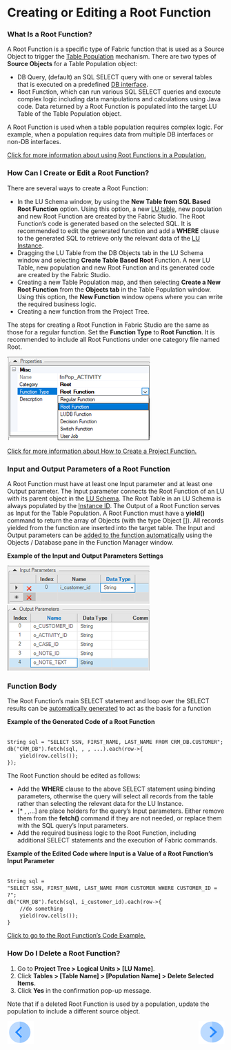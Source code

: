 # Creating or Editing a Root Function

### What Is a Root Function?

A Root Function is a specific type of Fabric function that is used as a Source Object to trigger the [Table Population](/articles/07_table_population/01_table_population_overview.md) mechanism.
There are two types of **Source Objects** for a Table Population object:
* DB Query, (default) an SQL SELECT query with one or several tables that is executed on a predefined [DB interface](/articles/05_DB_interfaces/03_DB_interfaces_overview.md). 
* Root Function, which can run various SQL SELECT queries and execute complex logic including data manipulations and calculations using Java code. Data returned by a Root Function is populated into the target LU Table of the Table Population object. 

A Root Function is used when a table population requires complex logic. For example, when a population requires data from multiple DB interfaces or non-DB interfaces. 

[Click for more information about using Root Functions in a Population.](/articles/07_table_population/02_source_object_types.md#db-query-vs-root-function-comparison-analysis)

### How Can I Create or Edit a Root Function?
There are several ways to create a Root Function: 
* In the LU Schema window, by using the **New Table from SQL Based Root Function** option. Using this option, a new [LU table](/articles/06_LU_tables/02_create_an_LU_table.md), new population and new Root Function are created by the Fabric Studio. The Root Function’s code is generated based on the selected SQL. It is recommended to edit the generated function and add a **WHERE** clause to the generated SQL to retrieve only the relevant data of the [LU Instance](/articles/01_fabric_overview/02_fabric_glossary.md#lui).
* Dragging the LU Table from the DB Objects tab in the LU Schema window and selecting **Create Table Based Root** Function. A new LU Table, new population and new Root Function and its generated code are created by the Fabric Studio. 
* Creating a new Table Population map, and then selecting **Create a New Root Function** from the **Objects tab** in the Table Population window. Using this option, the **New Function** window opens where you can write the required business logic.
* Creating a new function from the Project Tree.

The steps for creating a Root Function in Fabric Studio are the same as those for a regular function. Set the **Function Type** to **Root Function**. It is recommended to include all Root Functions under one category file named Root.

![image](/articles/07_table_population/images/4_1_1%20file%20named%20root.png)

[Click for more information about How to Create a Project Function.](/articles/07_table_population/10_creating_a_project_function.md)

### Input and Output Parameters of a Root Function

A Root Function must have at least one Input parameter and at least one Output parameter. The Input parameter connects the Root Function of an LU with its parent object in the [LU Schema](/articles/03_logical_units/03_LU_schema_window.md). 
The Root Table in an LU Schema is always populated by the [Instance ID](/articles/01_fabric_overview/02_fabric_glossary.md#lui). The Output of a Root Function serves as Input for the Table Population. 
A Root Function must have a **yield()** command to return the array of Objects (with the type Object []). All records yielded from the function are inserted into the target table.
The Input and Output parameters can be [added to the function automatically](/articles/07_table_population/10_creating_a_project_function.md#how-do-i-automatically-define-functions-parameters) using the Objects / Database pane in the Function Manager window.

**Example of the Input and Output Parameters Settings**

![image](/articles/07_table_population/images/4_1_1_1_first_image.png)
![image](/articles/07_table_population/images/4_1_2%20%20Parameters%20settings.png)

### Function Body

The Root Function’s main SELECT statement and loop over the SELECT results can be [automatically generated](/articles/07_table_population/10_creating_a_project_function.md#how-do-i-automatically-define-functions-parameters)  to act as the basis for a function

**Example of the Generated Code of a Root Function** 

<pre><code>
String sql = "SELECT SSN, FIRST_NAME, LAST_NAME FROM CRM_DB.CUSTOMER";
db("CRM_DB").fetch(sql, <val1>, <val2>, ...).each(row->{
	yield(row.cells());
});
</code></pre>


The Root Function should be edited as follows:
* Add the **WHERE** clause to the above SELECT statement using binding parameters, otherwise the query will select all records from the table rather than selecting the relevant data for the LU Instance. 
* [* <val1>, <val2>,…] are place holders for the query’s Input parameters. Either remove them from the **fetch()** command if they are not needed, or replace them with the SQL query’s Input parameters. 
* Add the required business logic to the Root Function, including additional SELECT statements and the execution of Fabric commands. 

**Example of the Edited Code where Input is a Value of a Root Function’s Input Parameter** 

<pre><code>
String sql = 
"SELECT SSN, FIRST_NAME, LAST_NAME FROM CUSTOMER WHERE CUSTOMER_ID = ?";
db("CRM_DB").fetch(sql, i_customer_id).each(row->{
	//do something
	yield(row.cells());
}
</code></pre>
 
[Click to go to the Root Function’s Code Example.](/articles/07_table_population/11_2_root_functions_code_examples.md)


### How Do I Delete a Root Function?
 
1.	Go to **Project Tree > Logical Units > [LU Name]**.
2.	Click **Tables > [Table Name] > [Population Name] > Delete Selected Items**.
3.	Click **Yes** in the confirmation pop-up message.

Note that if a deleted Root Function is used by a population, update the population to include a different source object.

[![Previous](/articles/images/Previous.png)](/articles/07_table_population/10_creating_a_project_function.md)[<img align="right" width="60" height="54" src="/articles/images/Next.png">](/articles/07_table_population/11_2_root_functions_code_examples.md)

